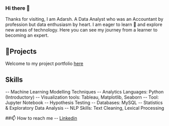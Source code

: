 ### Hi there 👋



Thanks for visiting, I am Adarsh. A Data Analyst who was an Accountant by profession but data enthusiasm by heart. I am eager to learn 🌱 and explore new areas of technology. 
Here you can see my journey from a learner to becoming an expert.

## 🎢Projects
Welcome to my project portfolio [here]()

## Skills
-- Machine Learning Modelling Techniques 
-- Analytics Languages: Python (Introductory)
-- Visualization tools: Tableau, Matplotlib, Seaborn 
-- Tool: Jupyter Notebook
-- Hypothesis Testing 
-- Databases: MySQL
-- Statistics & Exploratory Data Analysis 
-- NLP Skills: Text Cleaning, Lexical Processing

##📫 How to reach me
-- [Linkedin](https://www.linkedin.com/in/asceticadarsh/)



<!--
**Asceticadarsh/Asceticadarsh** is a ✨ _special_ ✨ repository because its `README.md` (this file) appears on your GitHub profile.
![profile banner](https://github.com/Asceticadarsh/Asceticadarsh/assets/)
Here are some ideas to get you started:

- 🔭 I’m currently working on ...
- 🌱 I’m currently learning ...
- 👯 I’m looking to collaborate on ...
- 🤔 I’m looking for help with ...
- 💬 Ask me about ...
- 📫 How to reach me: ...
- 😄 Pronouns: ...
- ⚡ Fun fact: ...
-->
